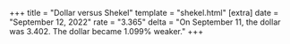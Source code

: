 +++
title = "Dollar versus Shekel"
template = "shekel.html"
[extra]
date = "September 12, 2022"
rate = "3.365"
delta = "On September 11, the dollar was 3.402. The dollar became 1.099% weaker."
+++
